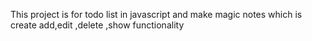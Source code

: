 This project is for todo list in javascript and make magic notes which is create add,edit ,delete ,show functionality
